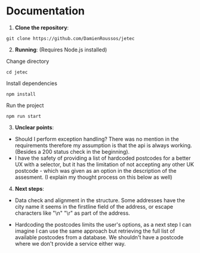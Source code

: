 # Documentation

1. **Clone the repository**:

```
git clone https://github.com/DamienRoussos/jetec
```

2. **Running**:  (Requires Node.js installed)

Change directory
```
cd jetec
```

Install dependencies
```
npm install
```

Run the project
```
npm run start
```

3. **Unclear points**:
- Should I perform exception handling? There was no mention in the requirements therefore my assumption is that the api is always working. (Besides a 200 status check in the beginning). 
- I have the safety of providing a list of hardcoded postcodes for a better UX with a selector, but it has the limitation of not accepting any other UK postcode - which was given as an option in the description of the assesment. (I explain my thought process on this below as well)

4. **Next steps**:
- Data check and alignment in the structure. Some addresses have the city name it seems in the firstline field of the address, or escape characters like "\n" "\r" as part of the address.

- Hardcoding the postcodes limits the user's options, as a next step I can imagine I can use the same approach but retrieving the full list of available postcodes from a database. We shouldn't have a postcode where we don't provide a service either way.